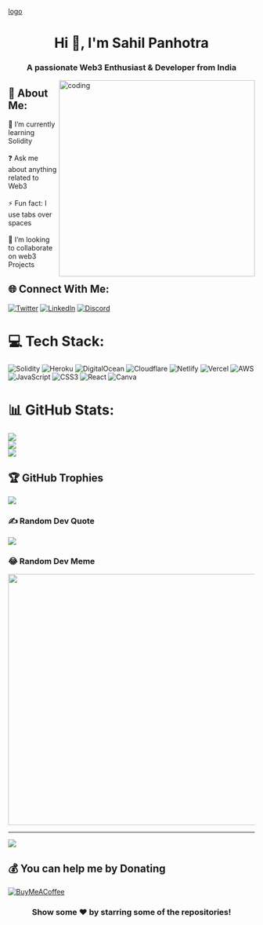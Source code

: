 [logo](https://github.com/SahilPanhotra/SahilPanhotra/blob/main/banner.gif)
<h1 align="center">Hi 👋, I'm Sahil Panhotra</h1>
<h3 align="center">A passionate Web3 Enthusiast & Developer from India</h3>

<img align="right" alt="coding" width="400" src="https://miro.medium.com/max/1260/0*u5AeVsbMhIaUp29p.gif">

## 💫 About Me:
🌱 I’m currently learning Solidity <br><br>❓ Ask me about anything related to Web3<br><br>⚡ Fun fact: I use tabs over spaces<br><br>👯 I’m looking to collaborate on  web3 Projects


## 🌐 Connect With Me:
[![Twitter](https://img.shields.io/badge/Twitter-%231DA1F2.svg?logo=Twitter&logoColor=white)](https://twitter.com/sahilpanhotra) [![LinkedIn](https://img.shields.io/badge/LinkedIn-%230077B5.svg?logo=linkedin&logoColor=white)](https://linkedin.com/in/sahil-panhotra-23b46b239) [![Discord](https://img.shields.io/badge/Discord-%237289DA.svg?logo=discord&logoColor=white)](htttps://discord.gg/sahilpanhotra#1913)  

# 💻 Tech Stack:
![Solidity](https://img.shields.io/badge/Solidity-%23363636.svg?style=for-the-badge&logo=solidity&logoColor=white) ![Heroku](https://img.shields.io/badge/heroku-%23430098.svg?style=for-the-badge&logo=heroku&logoColor=white) ![DigitalOcean](https://img.shields.io/badge/DigitalOcean-%230167ff.svg?style=for-the-badge&logo=digitalOcean&logoColor=white) ![Cloudflare](https://img.shields.io/badge/Cloudflare-F38020?style=for-the-badge&logo=Cloudflare&logoColor=white) ![Netlify](https://img.shields.io/badge/netlify-%23000000.svg?style=for-the-badge&logo=netlify&logoColor=#00C7B7) ![Vercel](https://img.shields.io/badge/vercel-%23000000.svg?style=for-the-badge&logo=vercel&logoColor=white) ![AWS](https://img.shields.io/badge/AWS-%23FF9900.svg?style=for-the-badge&logo=amazon-aws&logoColor=white) ![JavaScript](https://img.shields.io/badge/javascript-%23323330.svg?style=for-the-badge&logo=javascript&logoColor=%23F7DF1E) ![CSS3](https://img.shields.io/badge/css3-%231572B6.svg?style=for-the-badge&logo=css3&logoColor=white) ![React](https://img.shields.io/badge/react-%2320232a.svg?style=for-the-badge&logo=react&logoColor=%2361DAFB) ![Canva](https://img.shields.io/badge/Canva-%2300C4CC.svg?style=for-the-badge&logo=Canva&logoColor=white)
# 📊 GitHub Stats:
![](https://github-readme-stats.vercel.app/api?username=sahilpanhotra&theme=buefy&hide_border=false&include_all_commits=true&count_private=true)<br/>
![](https://github-readme-streak-stats.herokuapp.com/?user=sahilpanhotra&theme=buefy&hide_border=false)<br/>
![](https://github-readme-stats.vercel.app/api/top-langs/?username=sahilpanhotra&theme=buefy&hide_border=false&include_all_commits=true&count_private=true&layout=compact)

## 🏆 GitHub Trophies
![](https://github-profile-trophy.vercel.app/?username=sahilpanhotra&theme=juicyfresh&no-frame=false&no-bg=true&margin-w=4)

### ✍️ Random Dev Quote
![](https://quotes-github-readme.vercel.app/api?type=horizontal&theme=radical)

### 😂 Random Dev Meme
<img src="https://random-memer.herokuapp.com/" width="512px"/>

---
[![](https://visitcount.itsvg.in/api?id=sahilpanhotra&icon=5&color=1)](https://visitcount.itsvg.in)

  ## 💰 You can help me by Donating
  [![BuyMeACoffee](https://img.shields.io/badge/Buy%20Me%20a%20Coffee-ffdd00?style=for-the-badge&logo=buy-me-a-coffee&logoColor=black)](https://buymeacoffee.com/sahilpanhotra) 

  <div align="center">

### Show some ❤️ by starring some of the repositories!

</div>
  
